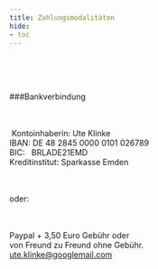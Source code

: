 ```yaml
---
title: Zahlungsmodalitäten
hide:
- toc
---
```


<br><br><br>

###Bankverbindung  

<br><br>​
Kontoinhaberin: Ute Klinke  
IBAN: DE 48 2845 0000 0101 026789  
BIC:   BRLADE21EMD  
Kreditinstitut: Sparkasse Emden  

​<br><br>
oder:  
<br><br>

Paypal + 3,50 Euro Gebühr oder  
von Freund zu Freund ohne Gebühr.  
[ute.klinke@googlemail.com](mailto:ute.klinke@googlemail.com)  
